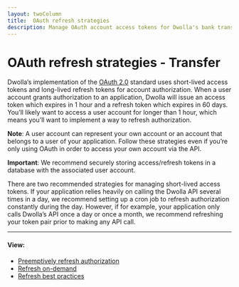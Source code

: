 ```yaml
---
layout: twoColumn
title:  OAuth refresh strategies
description: Manage OAuth account access tokens for Dwolla's bank transfer API.
---
```


# OAuth refresh strategies - Transfer

Dwolla’s implementation of the <a href="https://tools.ietf.org/html/rfc6749" target="_blank">OAuth 2.0</a> standard uses short-lived access tokens and long-lived refresh tokens for account authorization. When a user account grants authorization to an application, Dwolla will issue an access token which expires in 1 hour and a refresh token which expires in 60 days. You’ll likely want to access a user account for longer than 1 hour, which means you’ll want to implement a way to refresh authorization.

**Note**: A user account can represent your own account or an account that belongs to a user of your application. Follow these strategies even if you’re only using OAuth in order to access  your own account via the API.

**Important**: We recommend securely storing access/refresh tokens in a database with the associated user account.

There are two recommended strategies for managing short-lived access tokens. If your application relies heavily on calling the Dwolla API several times in a day, we recommend setting up a cron job to refresh authorization constantly during the day. However, if for example, your application only calls Dwolla’s API once a day or once a month, we recommend refreshing your token pair prior to making any API call.

* * *

#### View:

*   [Preemptively refresh authorization](/resources/oauth-refresh-strategies/preemptively-refresh.html)
*   [Refresh on-demand](/resources/oauth-refresh-strategies/refresh-on-demand.html)
*   [Refresh best practices](/resources/oauth-refresh-strategies/refresh-best-practices.html)
